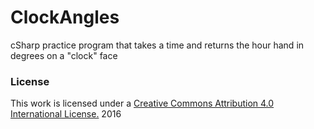 # ClockAngles
cSharp practice program that takes a time and returns the hour hand in degrees on a "clock" face
### License
This work is licensed under a [Creative Commons Attribution 4.0 International License.](http://creativecommons.org/licenses/by/4.0/) 2016

